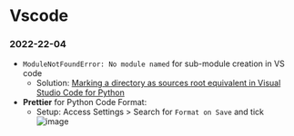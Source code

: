 # Vscode
### 2022-22-04
- `ModuleNotFoundError: No module named` for sub-module creation in VS code
  - Solution: [Marking a directory as sources root equivalent in Visual Studio Code for Python](https://www.qualityology.com/tech/marking-a-folder-as-sources-root-equivalent-in-visual-studio-code-for-python/)
- **Prettier** for Python Code Format: 
  - Setup: Access Settings > Search for `Format on Save` and tick
![image](https://user-images.githubusercontent.com/64508435/164869096-6ef10d69-5f8b-4c85-9f5c-449592404110.png)
